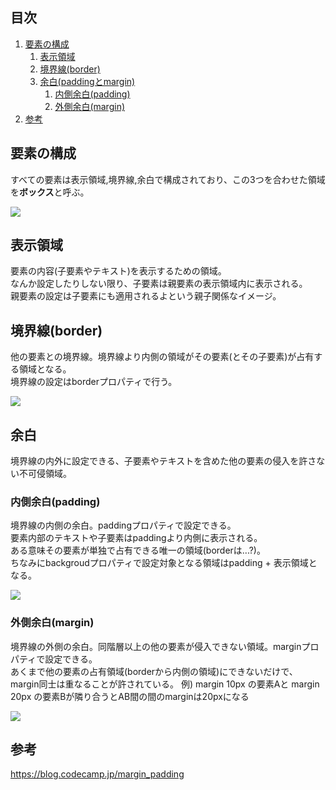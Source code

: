 
## 目次
1. [要素の構成](#要素の構成)   
    1. [表示領域](#表示領域)  
    2. [境界線(border)](#境界線border)  
    3. [余白(paddingとmargin)](#余白)  
        1. [内側余白(padding)](#内側余白padding)  
        2. [外側余白(margin)](#外側余白margin)  
2. [参考](#参考)

## 要素の構成
すべての要素は表示領域,境界線,余白で構成されており、この3つを合わせた領域を**ボックス**と呼ぶ。

![](https://s3-ap-northeast-1.amazonaws.com/mash-jp/staging/uploads/3401/e81de1a5939d1f8df32f06d1e5357fff601096b4.3457.original.png?1488165207)

## 表示領域
要素の内容(子要素やテキスト)を表示するための領域。  
なんか設定したりしない限り、子要素は親要素の表示領域内に表示される。  
親要素の設定は子要素にも適用されるよという親子関係なイメージ。  

## 境界線(border)
他の要素との境界線。境界線より内側の領域がその要素(とその子要素)が占有する領域となる。  
境界線の設定はborderプロパティで行う。

![](https://s3-ap-northeast-1.amazonaws.com/mash-jp/staging/uploads/3401/a51a0312093b0b280af66804ff464d5003d762aa.3458.original.png?1488165208)

## 余白
境界線の内外に設定できる、子要素やテキストを含めた他の要素の侵入を許さない不可侵領域。

### 内側余白(padding)
境界線の内側の余白。paddingプロパティで設定できる。  
要素内部のテキストや子要素はpaddingより内側に表示される。   
ある意味その要素が単独で占有できる唯一の領域(borderは...?)。  
ちなみにbackgroudプロパティで設定対象となる領域はpadding + 表示領域となる。  

![](https://s3-ap-northeast-1.amazonaws.com/mash-jp/staging/uploads/3401/6147f9fb1d04dbbfef071734f919a01591342d1c.3459.original.png?1488165209)

### 外側余白(margin)
境界線の外側の余白。同階層以上の他の要素が侵入できない領域。marginプロパティで設定できる。  
あくまで他の要素の占有領域(borderから内側の領域)にできないだけで、margin同士は重なることが許されている。  例) margin 10px の要素Aと margin 20px の要素Bが隣り合うとAB間の間のmarginは20pxになる

![](https://s3-ap-northeast-1.amazonaws.com/mash-jp/staging/uploads/3401/ffafeb08249196f591f17181ee0675fcfb48efd2.3461.original.png?1488165210)

## 参考
https://blog.codecamp.jp/margin_padding

